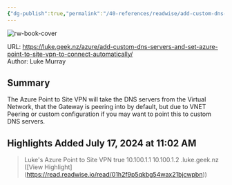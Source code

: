 ```yaml
---
{"dg-publish":true,"permalink":"/40-references/readwise/add-custom-dns-servers-and-set-azure-point-to-site-vpn-to-connect-automatically/","tags":["rw/articles"]}
---
```



![rw-book-cover](https://luke.geek.nz/images/iazure-marketplace-banner.png)

  

URL: <https://luke.geek.nz/azure/add-custom-dns-servers-and-set-azure-point-to-site-vpn-to-connect-automatically/>  
Author: Luke Murray

## Summary

The Azure Point to Site VPN will take the DNS servers from the Virtual Network, that the Gateway is peering into by default, but due to VNET Peering or custom configuration if you may want to point this to custom DNS servers.

## Highlights Added July 17, 2024 at 11:02 AM

> <name>Luke's Azure Point to Site VPN</name> <clientconfig> <!-- need to specify always on = true for the VPN to connect automatically --> <AlwaysOn>true</AlwaysOn> <!-- Add custom DNS Servers --> <dnsservers> <dnsserver>10.100.1.1</dnsserver> <dnsserver>10.100.1.2</dnsserver> </dnsservers> <!-- Add custom DNS suffixes --> <dnssuffixes> <dnssuffix>.luke.geek.nz</dnssuffix> </dnssuffixes> </clientconfig> ([View Highlight] (<https://read.readwise.io/read/01h2f9p5qkbg54wax21bjcwpbn>))
